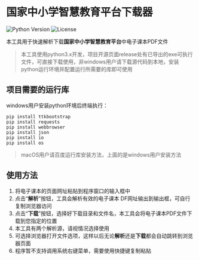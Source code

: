 # 国家中小学智慧教育平台下载器

![Python Version](https://img.shields.io/badge/Python-3.x-blue.svg)
![License](https://img.shields.io/badge/License-MIT-green.svg)

本工具用于快速解析下载**国家中小学智慧教育平台**中电子课本PDF文件

> 本工具使用python3.x开发，项目开源页面release处有已导出的exe可执行文件，可直接下载使用，非windows用户请下载源代码到本地，安装python运行环境并配置运行所需要的库即可使用

## 项目需要的运行库
windows用户安装python环境后终端执行：
```
pip install ttkbootstrap
pip install requests
pip install webbrowser
pip install json
pip install io
pip install os
```
> macOS用户请百度运行库安装方法，上面的是windows用户安装方法


## 使用方法

1. 将电子课本的页面网址粘贴到程序窗口的输入框中
2. 点击“**解析**”按钮，工具会解析有效的电子课本 DF网址输出到输出框，可自行复制浏览器访问
3. 点击“**下载**”按钮，选择好下载目录和文件名，本工具会将电子课本PDF文件下载到您指定的位置
4. 本工具有两个解析源，请视情况选择使用
5. 可选择浏览器打开文件选项，这样以后无论**解析**还是**下载**都会自动跳转到浏览器页面
6. 程序暂不支持调用系统右键菜单，需要使用快捷键复制粘贴
